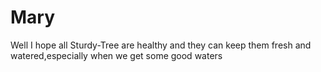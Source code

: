 # Mary
Well I hope all Sturdy-Tree are healthy and they can keep them fresh and watered,especially when we get some good waters
